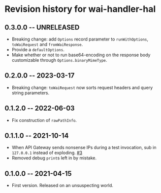 # Revision history for wai-handler-hal

## 0.3.0.0 -- UNRELEASED

- Breaking change: add `Options` record parameter to `runWithOptions`,
  `toWaiRequest` and `fromWaiResponse`.
- Provide a `defaultOptions`.
- Make whether or not to run base64-encoding on the response body customizable
  through `Options.binaryMimeType`.

## 0.2.0.0 -- 2023-03-17

- Breaking change: `toWaiRequest` now sorts request headers and query string
  parameters.

## 0.1.2.0 -- 2022-06-03

- Fix construction of `rawPathInfo`.

## 0.1.1.0 -- 2021-10-14

- When API Gateway sends nonsense IPs during a test invocation, sub in
  `127.0.0.1` instead of exploding.
  [#3](https://github.com/bellroy/wai-handler-hal/issues/3)
- Removed debug `print`s left in by mistake.

## 0.1.0.0 -- 2021-04-15

- First version. Released on an unsuspecting world.
